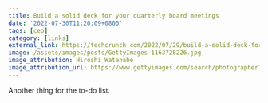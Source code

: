 ```yaml
---
title: Build a solid deck for your quarterly board meetings
date: '2022-07-30T11:20:09+0800'
tags: [ceo]
category: [links]
external_link: https://techcrunch.com/2022/07/29/build-a-solid-deck-for-your-quarterly-board-meetings/
image: /assets/images/posts/GettyImages-1163728226.jpg
image_attribution: Hiroshi Watanabe
image_attribution_url: https://www.gettyimages.com/search/photographer?family=creative&photographer=Hiroshi+Watanabe
---
```


Another thing for the to-do list.
